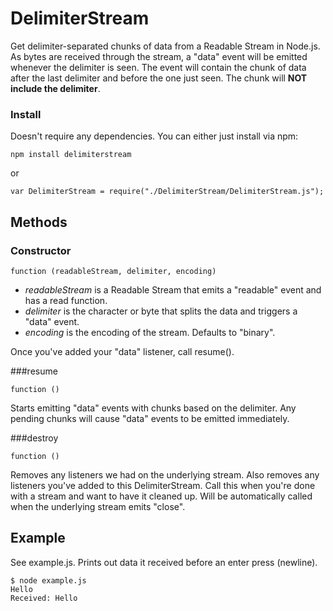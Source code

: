 DelimiterStream
===============

Get delimiter-separated chunks of data from a Readable Stream in Node.js. As bytes are received
through the stream, a "data" event will be emitted whenever the delimiter is seen. The event
will contain the chunk of data after the last delimiter and before the one just seen. The
chunk will **NOT include the delimiter**.

### Install
Doesn't require any dependencies. You can either just install via npm:

```
npm install delimiterstream
```

or

```
var DelimiterStream = require("./DelimiterStream/DelimiterStream.js");
```

Methods
-------

### Constructor
```
function (readableStream, delimiter, encoding)
```

* *readableStream* is a Readable Stream that emits a "readable" event and has a read function.
* *delimiter* is the character or byte that splits the data and triggers a "data" event.
* *encoding* is the encoding of the stream. Defaults to "binary".

Once you've added your "data" listener, call resume().

###resume
```
function ()
```

Starts emitting "data" events with chunks based on the delimiter. Any pending chunks will
cause "data" events to be emitted immediately.

###destroy
```
function ()
```

Removes any listeners we had on the underlying stream. Also removes any listeners you've added
to this DelimiterStream. Call this when you're done with a stream and want to have it cleaned up.
Will be automatically called when the underlying stream emits "close".

Example
-------
See example.js. Prints out data it received before an enter press (newline).

```
$ node example.js
Hello
Received: Hello
```

